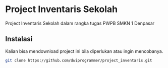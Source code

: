 # Project Inventaris Sekolah

Project Inventaris Sekolah dalam rangka tugas PWPB SMKN 1 Denpasar

## Instalasi

Kalian bisa mendownload project ini bila diperlukan atau ingin mencobanya.

```bash
git clone https://github.com/dwiprogrammer/project_inventaris.git
```

